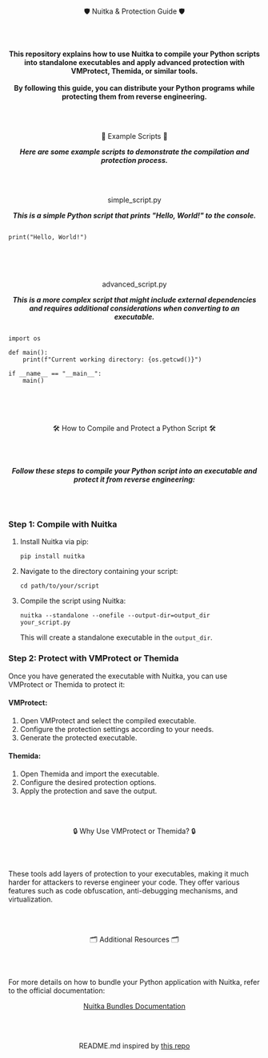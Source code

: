 <p align="center">🛡️ Nuitka & Protection Guide 🛡️</p>
<br><br>

<p align="center"><strong>This repository explains how to use Nuitka to compile your Python scripts into standalone executables and apply advanced protection with VMProtect, Themida, or similar tools.<br><br>By following this guide, you can distribute your Python programs while protecting them from reverse engineering.<br><br></strong></p>
<br>

<p align="center">📀 Example Scripts 📀</p>
<p align="center"><strong><i>Here are some example scripts to demonstrate the compilation and protection process.</i></strong></p>
<br><br>

<p align="center">simple_script.py</p>
<p align="center"><strong><i>This is a simple Python script that prints "Hello, World!" to the console.</i></strong></p>

<pre>
<code>
print("Hello, World!")
</code>
</pre>
<br><br>

<p align="center">advanced_script.py</p>
<p align="center"><strong><i>This is a more complex script that might include external dependencies and requires additional considerations when converting to an executable.</i></strong></p>

<pre>
<code>
import os

def main():
    print(f"Current working directory: {os.getcwd()}")

if __name__ == "__main__":
    main()
</code>
</pre>
<br><br>

<p align="center">🛠️ How to Compile and Protect a Python Script 🛠️</p>
<br><br>

<p align="center"><strong><i>Follow these steps to compile your Python script into an executable and protect it from reverse engineering:</i></strong></p>
<br><br>

<h3>Step 1: Compile with Nuitka</h3>

<ol>
  <li>Install Nuitka via pip:
    <pre><code>pip install nuitka</code></pre>
  </li>

  <li>Navigate to the directory containing your script:
    <pre><code>cd path/to/your/script</code></pre>
  </li>

  <li>Compile the script using Nuitka:
    <pre><code>nuitka --standalone --onefile --output-dir=output_dir your_script.py</code></pre>
    This will create a standalone executable in the <code>output_dir</code>.
  </li>
</ol>

<h3>Step 2: Protect with VMProtect or Themida</h3>

<p>Once you have generated the executable with Nuitka, you can use VMProtect or Themida to protect it:</p>

<h4>VMProtect:</h4>
<ol>
  <li>Open VMProtect and select the compiled executable.</li>
  <li>Configure the protection settings according to your needs.</li>
  <li>Generate the protected executable.</li>
</ol>

<h4>Themida:</h4>
<ol>
  <li>Open Themida and import the executable.</li>
  <li>Configure the desired protection options.</li>
  <li>Apply the protection and save the output.</li>
</ol>
<br><br>

<p align="center">🔒 Why Use VMProtect or Themida? 🔒</p>
<br><br>

<p>These tools add layers of protection to your executables, making it much harder for attackers to reverse engineer your code. They offer various features such as code obfuscation, anti-debugging mechanisms, and virtualization.</p>

<br><br>

<p align="center">🗂️ Additional Resources 🗂️</p>
<br><br>

<p>For more details on how to bundle your Python application with Nuitka, refer to the official documentation:</p>

<p align="center"><a href="https://nuitka.net/doc/bundles.html">Nuitka Bundles Documentation</a></p>

<br><br>

<p align="center">README.md inspired by <a href="https://github.com/billythegoat356/">this repo</a></p>
